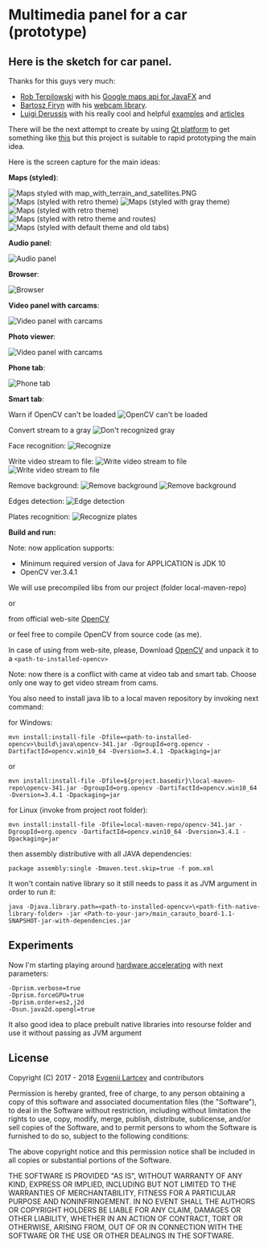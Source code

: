 # Multimedia panel for a car (prototype)
## Here is the sketch for car panel. 

Thanks for this guys very much:
- [Rob Terpilowski](https://github.com/rterp) with his [Google maps api for JavaFX](https://github.com/rterp/GMapsFX) and
- [Bartosz Firyn](https://github.com/sarxos) with his [webcam library](https://github.com/sarxos/webcam-capture).
- [Luigi Derussis](https://github.com/luigidr) with his really cool and helpful [examples](https://github.com/opencv-java/getting-started) and [articles](http://opencv-java-tutorials.readthedocs.io/en/latest/03-first-javafx-application-with-opencv.html)


There will be the next attempt to create by using [Qt platform](https://www.qt.io/) to get something like [this](https://github.com/Evegen55/opencv_widget) but this project is suitable to rapid prototyping the main idea.

Here is the screen capture for the main ideas:

**Maps (styled)**:

![**Maps styled with map_with_terrain_and_satellites.PNG**](https://raw.githubusercontent.com/Evegen55/main_carauto_board/master/src/test/resources/for_readme/1_map_with_terrain_and_satellites.PNG)
![**Maps (styled with retro theme)**](https://raw.githubusercontent.com/Evegen55/main_carauto_board/master/src/test/resources/for_readme/2_map_retro_no_routes.PNG)
![**Maps (styled with gray theme)**](https://raw.githubusercontent.com/Evegen55/main_carauto_board/master/src/test/resources/for_readme/3_map_gray_no_routes.PNG)
![**Maps (styled with retro theme)**](https://raw.githubusercontent.com/Evegen55/main_carauto_board/master/src/test/resources/for_readme/4_map_retro_query_route.PNG)
![**Maps (styled with retro theme and routes)**](https://raw.githubusercontent.com/Evegen55/main_carauto_board/master/src/test/resources/for_readme/5_map_retro_query_route_done.PNG)
![**Maps (styled with default theme and old tabs)**](https://raw.githubusercontent.com/Evegen55/main_carauto_board/master/src/test/resources/for_readme/6_map_default_old_tabs.PNG)

**Audio panel**:

![**Audio panel**](https://raw.githubusercontent.com/Evegen55/main_carauto_board/master/src/test/resources/for_readme/7_music.PNG)

**Browser**:

![**Browser**](https://raw.githubusercontent.com/Evegen55/main_carauto_board/master/src/test/resources/for_readme/8_browser.PNG)

**Video panel with carcams**:

![**Video panel with carcams**](https://raw.githubusercontent.com/Evegen55/main_carauto_board/master/src/test/resources/for_readme/9_0_video_and_cams.PNG)

**Photo viewer**:

![**Video panel with carcams**](https://raw.githubusercontent.com/Evegen55/main_carauto_board/master/src/test/resources/for_readme/9_1_photoviewer.PNG)

**Phone tab**:

![**Phone tab**](https://raw.githubusercontent.com/Evegen55/main_carauto_board/master/src/test/resources/for_readme/10_phone.PNG)

**Smart tab**:

Warn if OpenCV can't be loaded
![**OpenCV can't be loaded**](https://raw.githubusercontent.com/Evegen55/main_carauto_board/master/src/test/resources/for_readme/11_warning_opencv.PNG)

Convert stream to a gray
![**Don't recognized gray**](https://raw.githubusercontent.com/Evegen55/main_carauto_board/master/src/test/resources/for_readme/smart_1_convert_to_gray.PNG)

Face recognition:
![**Recognize**](https://raw.githubusercontent.com/Evegen55/main_carauto_board/master/src/test/resources/for_readme/smart_2_face_recognition.PNG)

Write video stream to file:
![**Write video stream to file**](https://raw.githubusercontent.com/Evegen55/main_carauto_board/master/src/test/resources/for_readme/smart_3_writing_video.PNG)
![**Write video stream to file**](https://raw.githubusercontent.com/Evegen55/main_carauto_board/master/src/test/resources/for_readme/smart_4_writing_video.PNG)

Remove background:
![**Remove background**](https://raw.githubusercontent.com/Evegen55/main_carauto_board/master/src/test/resources/for_readme/smart_5_background_rem.PNG)
![**Remove background**](https://raw.githubusercontent.com/Evegen55/main_carauto_board/master/src/test/resources/for_readme/smart_6_background_rem_invert.PNG)

Edges detection:
![**Edge detection**](https://raw.githubusercontent.com/Evegen55/main_carauto_board/master/src/test/resources/for_readme/smart_7_edges.PNG)

Plates recognition:
![**Recognize plates**](https://raw.githubusercontent.com/Evegen55/main_carauto_board/master/src/test/resources/for_readme/smart_8_opencv_recognize_plates.PNG)


**Build and run:**

Note: now application supports:

- Minimum required version of Java for APPLICATION is JDK 10
- OpenCV ver.3.4.1

We will use precompiled libs from our project (folder local-maven-repo)

or

from official web-site [OpenCV](https://opencv.org/releases.html)

or feel free to compile OpenCV from source code (as me).

In case of using from web-site, please, Download [OpenCV](https://opencv.org/releases.html) and unpack it to a `<path-to-installed-opencv>`

Note: now there is a conflict with came at video tab and smart tab. Choose only one way to get video stream from cams.

You also need to install java lib to a local maven repository by invoking next command:

for Windows:

`mvn install:install-file -Dfile=<path-to-installed-opencv>\build\java\opencv-341.jar -DgroupId=org.opencv -DartifactId=opencv.win10_64 -Dversion=3.4.1 -Dpackaging=jar`

or

`mvn install:install-file -Dfile=${project.basedir}\local-maven-repo\opencv-341.jar -DgroupId=org.opencv -DartifactId=opencv.win10_64 -Dversion=3.4.1 -Dpackaging=jar`

for Linux (invoke from project root folder):

`mvn install:install-file -Dfile=local-maven-repo/opencv-341.jar -DgroupId=org.opencv -DartifactId=opencv.win10_64 -Dversion=3.4.1 -Dpackaging=jar`

then assembly distributive with all JAVA dependencies:

`package assembly:single -Dmaven.test.skip=true -f pom.xml`

It won't contain native library so it still needs to pass it as JVM argument in order to run it:

`java -Djava.library.path=<path-to-installed-opencv>\<path-fith-native-library-folder> -jar <Path-to-your-jar>/main_carauto_board-1.1-SNAPSHOT-jar-with-dependencies.jar`

## Experiments

Now I'm starting playing around [hardware accelerating](https://youtu.be/ESrkDUqSf84) with next parameters:

    -Dprism.verbose=true    
    -Dprism.forceGPU=true
    -Dprism.order=es2,j2d
    -Dsun.java2d.opengl=true

It also good idea to place prebuilt native libraries into resourse folder and use it without passing as JVM argument

## License

Copyright (C) 2017 - 2018 [Evgenii Lartcev](https://github.com/Evegen55/) and contributors

Permission is hereby granted, free of charge, to any person obtaining a copy of this software and associated documentation files (the "Software"), to deal in the Software without restriction, including without limitation the rights to use, copy, modify, merge, publish, distribute, sublicense, and/or sell copies of the Software, and to permit persons to whom the Software is furnished to do so, subject to the following conditions:

The above copyright notice and this permission notice shall be included in all copies or substantial portions of the Software.

THE SOFTWARE IS PROVIDED "AS IS", WITHOUT WARRANTY OF ANY KIND, EXPRESS OR IMPLIED, INCLUDING BUT NOT LIMITED TO THE WARRANTIES OF MERCHANTABILITY, FITNESS FOR A PARTICULAR PURPOSE AND NONINFRINGEMENT. IN NO EVENT SHALL THE AUTHORS OR COPYRIGHT HOLDERS BE LIABLE FOR ANY CLAIM, DAMAGES OR OTHER LIABILITY, WHETHER IN AN ACTION OF CONTRACT, TORT OR OTHERWISE, ARISING FROM, OUT OF OR IN CONNECTION WITH THE SOFTWARE OR THE USE OR OTHER DEALINGS IN THE SOFTWARE.